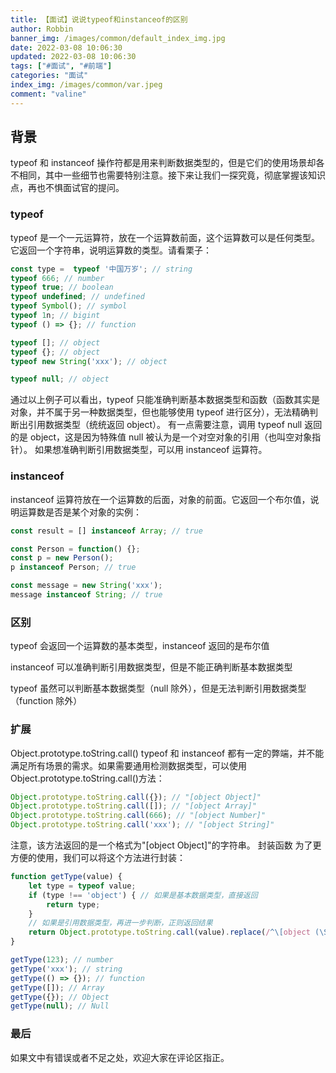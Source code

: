 ```yaml
---
title: 【面试】说说typeof和instanceof的区别
author: Robbin
banner_img: /images/common/default_index_img.jpg
date: 2022-03-08 10:06:30
updated: 2022-03-08 10:06:30
tags: ["#面试", "#前端"]
categories: "面试"
index_img: /images/common/var.jpeg
comment: "valine"
---
```


## 背景

typeof 和 instanceof 操作符都是用来判断数据类型的，但是它们的使用场景却各不相同，其中一些细节也需要特别注意。接下来让我们一探究竟，彻底掌握该知识点，再也不惧面试官的提问。

<!-- more -->

### typeof

typeof 是一个一元运算符，放在一个运算数前面，这个运算数可以是任何类型。它返回一个字符串，说明运算数的类型。请看栗子：

```JavaScript
const type =  typeof '中国万岁'; // string
typeof 666; // number
typeof true; // boolean
typeof undefined; // undefined
typeof Symbol(); // symbol
typeof 1n; // bigint
typeof () => {}; // function

typeof []; // object
typeof {}; // object
typeof new String('xxx'); // object

typeof null; // object
```

通过以上例子可以看出，typeof 只能准确判断基本数据类型和函数（函数其实是对象，并不属于另一种数据类型，但也能够使用 typeof 进行区分），无法精确判断出引用数据类型（统统返回 object）。
有一点需要注意，调用 typeof null 返回的是 object，这是因为特殊值 null 被认为是一个对空对象的引用（也叫空对象指针）。
如果想准确判断引用数据类型，可以用 instanceof 运算符。

### instanceof

instanceof 运算符放在一个运算数的后面，对象的前面。它返回一个布尔值，说明运算数是否是某个对象的实例：

```JavaScript
const result = [] instanceof Array; // true

const Person = function() {};
const p = new Person();
p instanceof Person; // true

const message = new String('xxx');
message instanceof String; // true
```

### 区别

typeof 会返回一个运算数的基本类型，instanceof 返回的是布尔值

instanceof 可以准确判断引用数据类型，但是不能正确判断基本数据类型

typeof 虽然可以判断基本数据类型（null 除外），但是无法判断引用数据类型（function 除外）

### 扩展

Object.prototype.toString.call()
typeof 和 instanceof 都有一定的弊端，并不能满足所有场景的需求。如果需要通用检测数据类型，可以使用 Object.prototype.toString.call()方法：

```JavaScript
Object.prototype.toString.call({}); // "[object Object]"
Object.prototype.toString.call([]); // "[object Array]"
Object.prototype.toString.call(666); // "[object Number]"
Object.prototype.toString.call('xxx'); // "[object String]"
```

注意，该方法返回的是一个格式为"[object Object]"的字符串。
封装函数
为了更方便的使用，我们可以将这个方法进行封装：

```JavaScript
function getType(value) {
    let type = typeof value;
    if (type !== 'object') { // 如果是基本数据类型，直接返回
        return type;
    }
    // 如果是引用数据类型，再进一步判断，正则返回结果
    return Object.prototype.toString.call(value).replace(/^\[object (\S+)\]$/, '$1');
}

getType(123); // number
getType('xxx'); // string
getType(() => {}); // function
getType([]); // Array
getType({}); // Object
getType(null); // Null
```

### 最后

如果文中有错误或者不足之处，欢迎大家在评论区指正。
